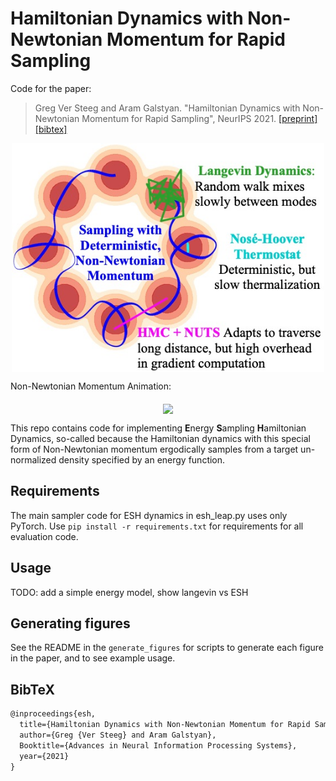 # Hamiltonian Dynamics with Non-Newtonian Momentum for Rapid Sampling
Code for the paper:

> Greg Ver Steeg and Aram Galstyan. "Hamiltonian Dynamics with Non-Newtonian Momentum for Rapid Sampling", NeurIPS 2021.
> [[preprint]](https://github.com/gregversteeg/esh_dynamics/blob/master/assets/draft.pdf) [[bibtex]](#bibtex)

<p align="center">
<img align="middle" src="./assets/esh.jpg" width="500" />
</p>

Non-Newtonian Momentum Animation:
<p align="center">
<img align="middle" src="./assets/loop.gif" width="500" />
</p>

This repo contains code for implementing **E**nergy **S**ampling **H**amiltonian Dynamics, 
so-called because the Hamiltonian dynamics with this special form of Non-Newtonian momentum 
ergodically samples from a target un-normalized density specified by an energy function. 

## Requirements

The main sampler code for ESH dynamics in esh_leap.py uses only PyTorch. Use ``pip install -r requirements.txt`` for requirements for all evaluation code. 

## Usage
TODO: add a simple energy model, show langevin vs ESH

## Generating figures

See the README in the ``generate_figures`` for scripts to generate each figure in the paper, 
and to see example usage. 


## BibTeX

```markdown
@inproceedings{esh,
  title={Hamiltonian Dynamics with Non-Newtonian Momentum for Rapid Sampling},
  author={Greg {Ver Steeg} and Aram Galstyan},
  Booktitle={Advances in Neural Information Processing Systems},
  year={2021}
}
```

